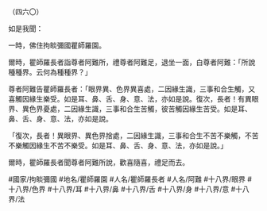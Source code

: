 （四六〇）

如是我聞：

一時，佛住拘睒彌國瞿師羅園。

爾時，瞿師羅長者詣尊者阿難所，禮尊者阿難足，退坐一面，白尊者阿難：「所說種種界。云何為種種界？」

尊者阿難告瞿師羅長者：「眼界異、色界異喜處，二因緣生識，三事和合生觸，又喜觸因緣生樂受。如是耳、鼻、舌、身、意、法，亦如是說。復次，長者！有異眼界、異色界憂處，二因緣生識，三事和合生苦觸，彼苦觸因緣生苦受。如是耳、鼻、舌、身、意、法，亦如是說。

「復次，長者！異眼界、異色界捨處，二因緣生識，三事和合生不苦不樂觸，不苦不樂觸因緣生不苦不樂受。如是耳、鼻、舌、身、意、法，亦如是說。」

爾時，瞿師羅長者聞尊者阿難所說，歡喜隨喜，禮足而去。

#國家/拘睒彌國
#地名/瞿師羅園
#人名/瞿師羅長者
#人名/阿難
#十八界/眼界
#十八界/色界
#十八界/耳
#十八界/鼻
#十八界/舌
#十八界/身
#十八界/意
#十八界/法
